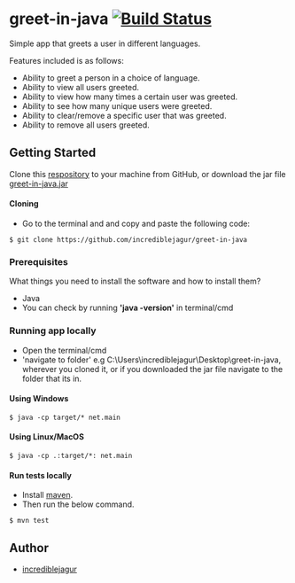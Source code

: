 # greet-in-java  [![Build Status](https://travis-ci.org/incrediblejagur/greet-in-java.svg?branch=master)](https://travis-ci.org/incrediblejagur/greet-in-java)

Simple app that greets a user in different languages.

Features included is as follows:

- Ability to greet a person in a choice of language.
- Ability to view all users greeted.
- Ability to view how many times a certain user was greeted.
- Ability to see how many unique users were greeted.
- Ability to clear/remove a specific user that was greeted.
- Ability to remove all users greeted.

  

## Getting Started
 
Clone this [respository](https://github.com/incrediblejagur/greet-in-java) to your machine from GitHub,
or download the jar file [greet-in-java.jar](https://github.com/incrediblejagur/greet-in-java/raw/master/greet-in-java.jar)
  

#### Cloning

  

- Go to the terminal and and copy and paste the following code:

  

```
$ git clone https://github.com/incrediblejagur/greet-in-java
```

  

### Prerequisites

  

What things you need to install the software and how to install them?

- Java
- You can check by running **'java -version'** in terminal/cmd


  

### Running app locally
- Open the terminal/cmd
- 'navigate to folder' e.g C:\Users\incrediblejagur\Desktop\greet-in-java, wherever you cloned it, or if you downloaded the jar file
  navigate to the folder that its in.
#### Using Windows
```
$ java -cp target/* net.main
```
#### Using Linux/MacOS
```
$ java -cp .:target/*: net.main
```
#### Run tests locally
- Install [maven](https://maven.apache.org/).
- Then run the below command.
```
$ mvn test
```
## Author
- [incrediblejagur](github.com/incrediblejagur)
